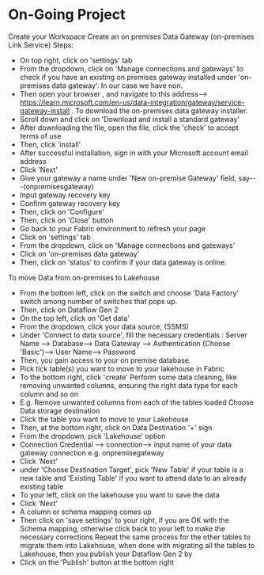 # On-Going Project

Create your Workspace
Create an on premises Data Gateway (on-premises Link Service)
Steps:
- On top right, click on 'settings' tab
- From the dropdown, click on 'Manage connections and gateways' to check if you have an existing on premises gateway installed under 'on-premises data gateway'. In our case we have non.
- Then open your browser , and navigate to this address--> https://learn.microsoft.com/en-us/data-integration/gateway/service-gateway-install . To download the on-premises data gateway      installer.
- Scroll down and click on 'Download and install a standard gateway' 
- After downloading the file, open the file, click the 'check' to accept terms of use
- Then, click 'install'
- After successful installation, sign in with your Microsoft account email address
- Click 'Next'
- Give your gateway a name under 'New on-premise Gateway' field, say---(onpremisesgateway)
- Input gateway recovery key
- Confirm gateway recovery key
- Then, click on 'Configure'
- Then, click on 'Close' button
- Go back to your Fabric environment to refresh your page
- Click on 'settings' tab
- From the dropdown, click on 'Manage connections and gateways'
- Click on 'on-premises data gateway'
- Then, click on 'status' to confirm if your data gateway is online.

To move Data from on-premises to Lakehouse
- From the bottom left, click on the switch and choose 'Data Factory' switch among number of switches that pops up.
- Then, click on Dataflow Gen 2
- On the top left, click on 'Get data' 
- From the dropdown, click your data source, (SSMS)
- Under 'Connect to data source', fill the necessary credentials : Server Name --> Database--> Data Gateway --> Authentication (Choose 'Basic')--> User Name--> Password
- Then, you gain access to your on premise database.
- Pick tick table(s) you want to move to your lakehouse in Fabric
- To the bottom right, click 'create'
Perform some data cleaning, like removing unwanted columns, ensuring the right data type for each column and so on
- E.g. Remove unwanted columns from each of the tables loaded
Choose Data storage destination
- Click the table you want to move to your Lakehouse
- Then, at the bottom right, click on Data Destination '+' sign
- From the dropdown, pick 'Lakehouse' option
- Connection Credential --> connection--> input  name of your data gateway connection e.g. onpremisegateway
- Click 'Next'
- under 'Choose Destination Target', pick 'New Table' if your table is a new table and 'Existing Table' if you want to attend data to an already existing table
- To your left, click on the lakehouse you want to save the data
- Click 'Next'
- A column or schema mapping comes up
- Then click on 'save settings' to your right, if you are OK with the Schema mapping, otherwise click back to your left to make the necessary corrections
Repeat the same process for the other tables to migrate them into Lakehouse, when done with migrating all the tables to Lakehouse, then you publish your Dataflow Gen 2 by
- Click on the 'Publish' button at the bottom right

